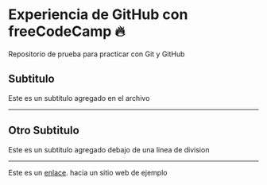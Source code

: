 # Experiencia de GitHub con freeCodeCamp 🔥
Repositorio de prueba para practicar con Git y GitHub

## Subtitulo
Este es un subtitulo agregado en el archivo

***

## Otro Subtitulo
Este es un subtitulo agregado debajo de una linea de division

***

Este es un [enlace](https://youtube.com/). hacia un sitio web de ejemplo
